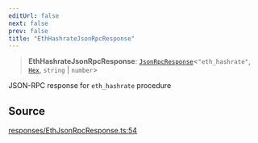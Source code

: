 ```yaml
---
editUrl: false
next: false
prev: false
title: "EthHashrateJsonRpcResponse"
---
```


> **EthHashrateJsonRpcResponse**: [`JsonRpcResponse`](/reference/tevm/jsonrpc/type-aliases/jsonrpcresponse/)\<`"eth_hashrate"`, [`Hex`](/reference/tevm/utils/type-aliases/hex/), `string` \| `number`\>

JSON-RPC response for `eth_hashrate` procedure

## Source

[responses/EthJsonRpcResponse.ts:54](https://github.com/evmts/tevm-monorepo/blob/main/packages/procedures-types/src/responses/EthJsonRpcResponse.ts#L54)
